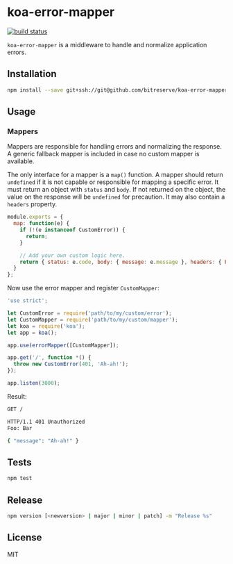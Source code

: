 # koa-error-mapper

[![build status][travis-image]][travis-url]

`koa-error-mapper` is a middleware to handle and normalize application errors.

## Installation

```sh
npm install --save git+ssh://git@github.com/bitreserve/koa-error-mapper
```

## Usage

### Mappers

Mappers are responsible for handling errors and normalizing the response. A generic fallback mapper is included in case no custom mapper is available.

The only interface for a mapper is a `map()` function. A mapper should return `undefined` if it is not capable or responsible for mapping a specific error. It must return an object with `status` and `body`. If not returned on the object, the value on the response will be `undefined` for precaution. It may also contain a `headers` property.

```javascript
module.exports = {
  map: function(e) {
    if (!(e instanceof CustomError)) {
      return;
    }

    // Add your own custom logic here.
    return { status: e.code, body: { message: e.message }, headers: { Foo: 'Bar' }};
  }
};
```

Now use the error mapper and register `CustomMapper`:

```javascript
'use strict';

let CustomError = require('path/to/my/custom/error');
let CustomMapper = require('path/to/my/custom/mapper');
let koa = require('koa');
let app = koa();

app.use(errorMapper([CustomMapper]);

app.get('/', function *() {
  throw new CustomError(401, 'Ah-ah!');
});

app.listen(3000);
```

Result:

```sh
GET /

HTTP/1.1 401 Unauthorized
Foo: Bar

{ "message": "Ah-ah!" }
```

## Tests

```sh
npm test
```

## Release

```sh
npm version [<newversion> | major | minor | patch] -m "Release %s"
```

## License

MIT

[travis-image]: https://magnum.travis-ci.com/bitreserve/koa-error-mapper.svg?token=dwsFqQ7vWTc2XyntMBxA&style=flat-square
[travis-url]: https://magnum.travis-ci.com/bitreserve/koa-error-mapper
